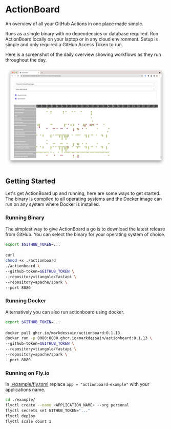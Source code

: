 ActionBoard
=======

An overview of all your GitHub Actions in one place made simple.

Runs as a single binary with no dependencies or database required. Run ActionBoard locally on your laptop or in any cloud environment. Setup is simple and only required a GitHub Access Token to run.

Here is a screenshot of the daily overview showing workflows as they run throughout the day.

![main page](./docs/main.png)

## Getting Started

Let's get ActionBoard up and running, here are some ways to get started. The binary is compiled to all operating systems and the Docker image can run on any system where Docker is installed.

### Running Binary

The simplest way to give ActionBoard a go is to download the latest release from GitHub. You can select the binary for your operating system of choice.


```bash
export $GITHUB_TOKEN=...

curl
chmod +x ./actionboard
./actionboard \
--github-token=$GITHUB_TOKEN \
--repository=tiangolo/fastapi \
--repository=apache/spark \
--port 8080
```

### Running Docker

Alternatively you can also run actionboard using docker.

```bash
export $GITHUB_TOKEN=...

docker pull ghcr.io/markdessain/actionboard:0.1.13
docker run -p 8080:8080 ghcr.io/markdessain/actionboard:0.1.13 \
--github-token=$GITHUB_TOKEN \
--repository=tiangolo/fastapi \
--repository=apache/spark \
--port 8080
```


### Running on Fly.io

In [./example/fly.toml](./example/fly.toml) replace `app = "actionboard-example"`  with your applications name.

```bash
cd ./example/
flyctl create --name <APPLICATION_NAME> --org personal
flyctl secrets set GITHUB_TOKEN="..."
flyctl deploy
flyctl scale count 1
```